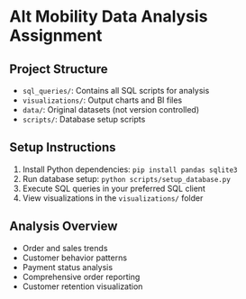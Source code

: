 # Alt Mobility Data Analysis Assignment

## Project Structure
- `sql_queries/`: Contains all SQL scripts for analysis
- `visualizations/`: Output charts and BI files
- `data/`: Original datasets (not version controlled)
- `scripts/`: Database setup scripts

## Setup Instructions
1. Install Python dependencies: `pip install pandas sqlite3`
2. Run database setup: `python scripts/setup_database.py`
3. Execute SQL queries in your preferred SQL client
4. View visualizations in the `visualizations/` folder

## Analysis Overview
- Order and sales trends
- Customer behavior patterns
- Payment status analysis
- Comprehensive order reporting
- Customer retention visualization